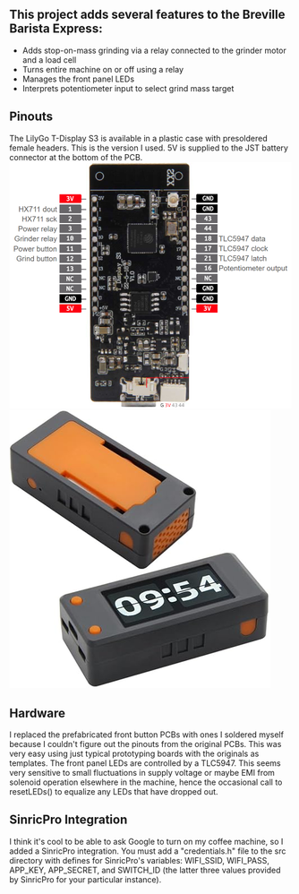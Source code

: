 ## This project adds several features to the Breville Barista Express:
- Adds stop-on-mass grinding via a relay connected to the grinder motor and a load cell
- Turns entire machine on or off using a relay
- Manages the front panel LEDs
- Interprets potentiometer input to select grind mass target

## Pinouts
The LilyGo T-Display S3 is available in a plastic case with presoldered female headers. This is the version I used. 5V is supplied to the JST battery connector at the bottom of the PCB.
![pinout](/T-DisplayS3.png)
![plastic case](/T-DisplayS3Case.jpg)

## Hardware
I replaced the prefabricated front button PCBs with ones I soldered myself because I couldn't figure out the pinouts from the original PCBs. This was very easy using just typical prototyping boards with the originals as templates.
The front panel LEDs are controlled by a TLC5947. This seems very sensitive to small fluctuations in supply voltage or maybe EMI from solenoid operation elsewhere in the machine, hence the occasional call to resetLEDs() to equalize any LEDs that have dropped out.

## SinricPro Integration
I think it's cool to be able to ask Google to turn on my coffee machine, so I added a SinricPro integration. You must add a "credentials.h" file to the src directory with defines for SinricPro's variables: WIFI_SSID, WIFI_PASS, APP_KEY, APP_SECRET, and SWITCH_ID (the latter three values provided by SinricPro for your particular instance).
